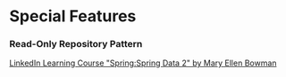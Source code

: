 # Special Features
### Read-Only Repository Pattern

[LinkedIn Learning Course "Spring:Spring Data 2" by Mary Ellen Bowman](https://www.linkedin.com/learning/spring-spring-data)
